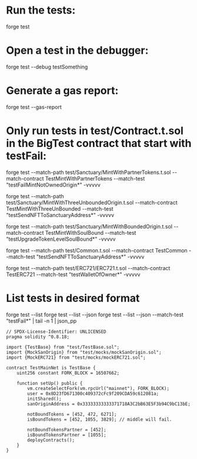 # Run the tests:
forge test

# Open a test in the debugger:
forge test --debug testSomething

# Generate a gas report:
forge test --gas-report

# Only run tests in test/Contract.t.sol in the BigTest contract that start with testFail:

forge test --match-path test/Sanctuary/MintWithPartnerTokens.t.sol --match-contract TestMintWithPartnerTokens  --match-test "testFailMintNotOwnedOrigin*" -vvvvv

forge test --match-path test/Sanctuary/MintWithThreeUnboundedOrigin.t.sol --match-contract TestMintWithThreeUnBounded  --match-test "testSendNFTToSanctuaryAddress*" -vvvvv

forge test --match-path test/Sanctuary/MintWithBoundedOrigin.t.sol --match-contract TestMintWithSoulBound  --match-test "testUpgradeTokenLevelSoulBound*" -vvvvv

forge test --match-path test/Common.t.sol --match-contract TestCommon --match-test "testSendNFTToSanctuaryAddress*" -vvvvv

forge test --match-path test/ERC721/ERC721.t.sol --match-contract TestERC721  --match-test "testWalletOfOwner*" -vvvvv


# List tests in desired format
forge test --list
forge test --list --json
forge test --list --json --match-test "testFail*" | tail -n 1 | json_pp


```solidity
// SPDX-License-Identifier: UNLICENSED
pragma solidity ^0.8.18;

import {TestBase} from "test/TestBase.sol";
import {MockSanOrigin} from "test/mocks/mockSanOrigin.sol";
import {MockERC721} from "test/mocks/mockERC721.sol";

contract TestMainNet is TestBase {
    uint256 constant FORK_BLOCK = 16507662;

    function setUp() public {
        vm.createSelectFork(vm.rpcUrl("mainnet"), FORK_BLOCK);
        user = 0x8D23fD671300c409372cFc9f209CDA59c612081a;
        initShared();
        sanOriginAddress = 0x33333333333371718A3C2bB63E5F3b94C9bC13bE;

        notBoundTokens = [452, 472, 6271];
        isBoundTokens = [452, 1055, 3829]; // middle will fail.

        notBoundTokensPartner = [452];
        isBoundTokensPartner = [1055];
        deployContracts();
    }
}

```
